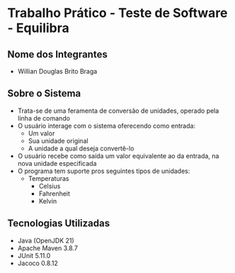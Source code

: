 # Trabalho Prático - Teste de Software - Equilibra

## **Nome dos Integrantes**
- Willian Douglas Brito Braga

## **Sobre o Sistema**
- Trata-se de uma feramenta de conversão de unidades, operado pela linha de comando
- O usuário interage com o sistema oferecendo como entrada:
    - Um valor
    - Sua unidade original
    - A unidade a qual deseja convertê-lo
- O usuário recebe como saída um valor equivalente ao da entrada, na nova unidade especificada
- O programa tem suporte pros seguintes tipos de unidades:
    - Temperaturas
        - Celsius
        - Fahrenheit
        - Kelvin
## **Tecnologias Utilizadas**
- Java (OpenJDK 21)
- Apache Maven 3.8.7
- JUnit 5.11.0
- Jacoco 0.8.12